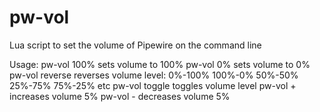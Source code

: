# pw-vol
Lua script to set the volume of Pipewire on the command line

Usage: 
pw-vol 100%    sets volume to 100%
pw-vol 0%      sets volume to 0%
pw-vol reverse reverses volume level: 0%-100% 100%-0% 50%-50% 25%-75% 75%-25% etc
pw-vol toggle  toggles volume level
pw-vol +       increases volume 5%
pw-vol -       decreases volume 5%
